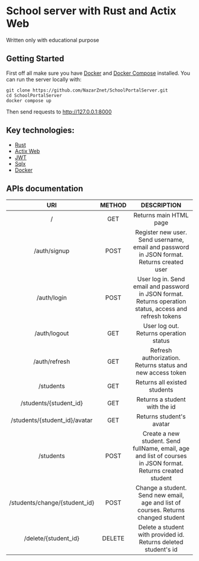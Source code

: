 # School server with Rust and Actix Web
Written only with educational purpose

## Getting Started
First off all make sure you have [Docker](https://www.docker.com/) and [Docker Compose](https://docs.docker.com/compose/) installed. You can run the server locally with:
```
git clone https://github.com/NazarZnet/SchoolPortalServer.git
cd SchoolPortalServer
docker compose up
```
Then send requests to http://127.0.0.1:8000

## Key technologies:
- [Rust](https://www.rust-lang.org/)
- [Actix Web](https://actix.rs/)
- [JWT](https://jwt.io/)
- [Sqlx](https://crates.io/crates/sqlx)
- [Docker](https://www.docker.com/)

## APIs documentation

|            **URI**            | **METHOD** |                                               **DESCRIPTION**                                               |
|:-----------------------------:|:----------:|:-----------------------------------------------------------------------------------------------------------:|
|               /               |     GET    | Returns main HTML page                                                                                      |
|          /auth/signup         |    POST    | Register new user. Send username, email and password in JSON format. Returns created user                   |
|          /auth/login          |    POST    | User log in. Send email and password in JSON format. Returns operation status, access and refresh tokens    |
|          /auth/logout         |     GET    | User log out. Returns operation status                                                                      |
|         /auth/refresh         |     GET    | Refresh authorization. Returns status and new access token                                                  |
|           /students           |     GET    | Returns all existed students                                                                                |
|     /students/{student_id}    |     GET    | Returns a student with the id                                                                               |
| /students/{student_id}/avatar |     GET    | Returns student's avatar                                                                                    |
|           /students           |    POST    | Create a new student. Send fullName, email, age and list of courses in JSON format. Returns created student |
| /students/change/{student_id} |    POST    | Change a student. Send new email, age and list of courses.  Returns changed student                         |
|      /delete/{student_id}     |   DELETE   | Delete a student with provided id. Returns deleted student's id                                             |




